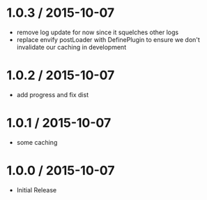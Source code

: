 
1.0.3 / 2015-10-07
==================

  * remove log update for now since it squelches other logs
  * replace envify postLoader with DefinePlugin to ensure we don't invalidate our caching in development

1.0.2 / 2015-10-07
==================

  * add progress and fix dist

1.0.1 / 2015-10-07
==================

  * some caching

1.0.0 / 2015-10-07
==================

- Initial Release
